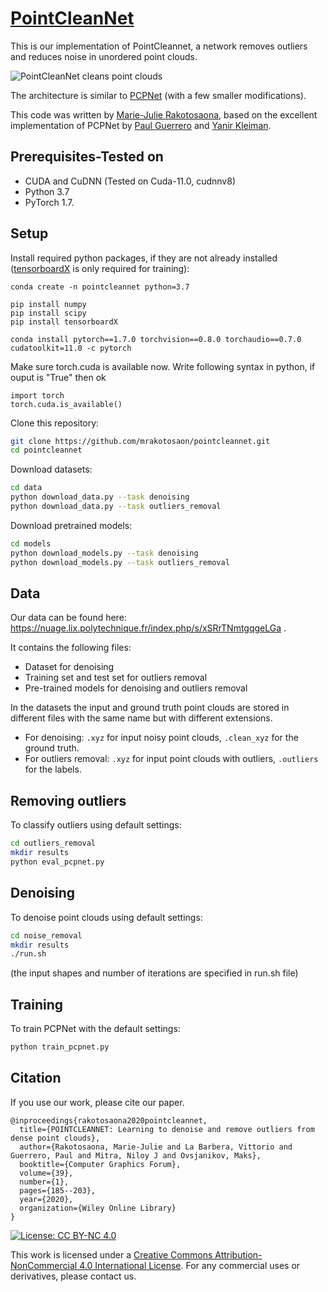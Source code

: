 # [PointCleanNet](http://www.lix.polytechnique.fr/Labo/Marie-Julie.RAKOTOSAONA/pointcleannet.html)
This is our implementation of PointCleannet, a network removes outliers and reduces noise in unordered point clouds.


![PointCleanNet cleans point clouds](https://raw.githubusercontent.com/mrakotosaon/pointcleannet/master/images/teaser.png "PointCleanNet")

The architecture is similar to [PCPNet](http://geometry.cs.ucl.ac.uk/projects/2018/pcpnet/) (with a few smaller modifications).

This code was written by [Marie-Julie Rakotosaona](http://www.lix.polytechnique.fr/Labo/Marie-Julie.RAKOTOSAONA/), based on the excellent implementation of PCPNet by [Paul Guerrero](https://paulguerrero.github.io) and [Yanir Kleiman](https://www.cs.tau.ac.il/~yanirk/).

## Prerequisites-Tested on

* CUDA and CuDNN (Tested on Cuda-11.0, cudnnv8)
* Python 3.7
* PyTorch 1.7.

## Setup
Install required python packages, if they are not already installed ([tensorboardX](https://github.com/lanpa/tensorboard-pytorch) is only required for training):
```
conda create -n pointcleannet python=3.7
```
``` 
pip install numpy
pip install scipy
pip install tensorboardX
```
```
conda install pytorch==1.7.0 torchvision==0.8.0 torchaudio==0.7.0 cudatoolkit=11.0 -c pytorch
```
Make sure torch.cuda is available now. Write following syntax in python, if ouput is "True" then ok
```
import torch
torch.cuda.is_available()
```
Clone this repository:
``` bash
git clone https://github.com/mrakotosaon/pointcleannet.git
cd pointcleannet
```


Download datasets:
``` bash
cd data
python download_data.py --task denoising
python download_data.py --task outliers_removal
```


Download pretrained models:
``` bash
cd models
python download_models.py --task denoising
python download_models.py --task outliers_removal
```

 ## Data

Our data can be found here: https://nuage.lix.polytechnique.fr/index.php/s/xSRrTNmtgqgeLGa .

It contains the following files:
- Dataset for denoising
- Training set and test set for outliers removal
- Pre-trained models for denoising and outliers removal

In the datasets the input and ground truth point clouds are stored in different files with the same name but with different extensions.
- For denoising: `.xyz` for input noisy point clouds, `.clean_xyz` for the ground truth.
- For outliers removal: `.xyz` for input point clouds with outliers, `.outliers` for the labels.



## Removing outliers
To classify outliers using default settings:
``` bash
cd outliers_removal
mkdir results
python eval_pcpnet.py
```

## Denoising
To denoise point clouds using default settings:
``` bash
cd noise_removal
mkdir results
./run.sh
```
(the input shapes and number of iterations are specified in run.sh file)


## Training
To train PCPNet with the default settings:
``` bash
python train_pcpnet.py
```

## Citation
If you use our work, please cite our paper.
```
@inproceedings{rakotosaona2020pointcleannet,
  title={POINTCLEANNET: Learning to denoise and remove outliers from dense point clouds},
  author={Rakotosaona, Marie-Julie and La Barbera, Vittorio and Guerrero, Paul and Mitra, Niloy J and Ovsjanikov, Maks},
  booktitle={Computer Graphics Forum},
  volume={39},
  number={1},
  pages={185--203},
  year={2020},
  organization={Wiley Online Library}
}
```

[![License: CC BY-NC 4.0](https://img.shields.io/badge/License-CC%20BY--NC%204.0-lightgrey.svg)](https://creativecommons.org/licenses/by-nc/4.0/)

This work is licensed under a [Creative Commons Attribution-NonCommercial 4.0 International License](http://creativecommons.org/licenses/by-nc/4.0/). For any commercial uses or derivatives, please contact us.
